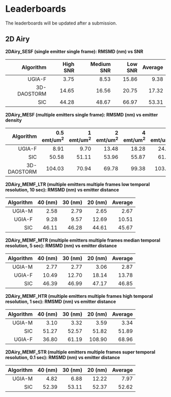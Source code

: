 # Leaderboards 
The leaderboards will be updated after a submission. 

## 2D Airy

**2DAiry_SESF (single emitter single frame): RMSMD (nm) vs SNR**

| Algorithm |High SNR |Medium SNR |Low SNR |Average|
|-------:|------:|--------:|-----:|-----:|
|UGIA-F   |3.75  |8.53 |15.86 |9.38| 
|3D-DAOSTORM|14.65 |16.56 |20.75 |17.32 |
|SIC      |44.28 |48.67 |66.97 |53.31

**2DAiry_MESF (multiple emitters single frame): RMSMD (nm) vs emitter density**

| Algorithm |0.5 emt/um<sup>2</sup>|1 emt/um<sup>2</sup>|2 emt/um<sup>2</sup>|4 emt/um<sup>2</sup>|8 emt/um<sup>2</sup>|Average|
|-------:|------:|--------:|-----:|-----:|-----:|-----:|
|UGIA-F   |8.91 |9.70 |13.48 |18.28 |24.85 |15.04|
|SIC      |50.58 |51.11 |53.96 |55.87 |61.37 |54.58|
|3D-DAOSTORM|104.03 |70.94 |69.78 |99.38 |103.17 |89.46|

**2DAiry_MEMF_LTR (multiple emitters multiple frames low temporal resolution, 10 sec): RMSMD (nm) vs emitter distance**

|Algorithm|40 (nm)|30 (nm)|20 (nm)|Average|
|--------:|------:|-----:|-----:|-----:|
|UGIA-M   |2.58 |2.79 |2.65 |2.67|
|UGIA-F   |9.28 |9.57 |12.69 |10.51|
|SIC      |46.11 |46.28 |44.61 |45.67|

**2DAiry_MEMF_MTR (multiple emitters multiple frames median temporal resolution, 5 sec): RMSMD (nm) vs emitter distance**

|Algorithm|40 (nm)|30 (nm)|20 (nm)|Average|
|--------:|------:|-----:|-----:|-----:|
|UGIA-M   |2.77 |2.77 |3.06 |2.87 |
|UGIA-F   |10.49 |12.70 |18.14 |13.78 |
|SIC      |46.39 |46.99 |47.17 |46.85 |

**2DAiry_MEMF_HTR (multiple emitters multiple frames high temporal resolution, 1 sec): RMSMD (nm) vs emitter distance**

|Algorithm|40 (nm)|30 (nm)|20 (nm)|Average|
|--------:|------:|-----:|-----:|-----:|
|UGIA-M   |3.10 |3.32 |3.59 |3.34| 
|SIC      |51.27 |52.57 |51.82 |51.89| 
|UGIA-F   |36.80 |61.19 |108.90 |68.96|

**2DAiry_MEMF_STR (multiple emitters multiple frames super temporal resolution, 0.1 sec): RMSMD (nm) vs emitter distance**

|Algorithm|40 (nm)|30 (nm)|20 (nm)|Average|
|--------:|------:|-----:|-----:|-----:|
|UGIA-M   |4.82  |6.88  |12.22 |7.97 |
|SIC      |52.39 |53.11 |52.37 |52.62 |
